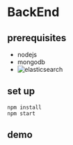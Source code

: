 # BackEnd

## prerequisites
- nodejs
- mongodb
- ![elasticsearch](https://www.elastic.co/downloads/elasticsearch)

## set up
```shellscript
npm install
npm start
```

## demo